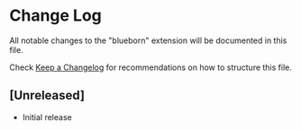 # Change Log

All notable changes to the "blueborn" extension will be documented in this file.

Check [Keep a Changelog](http://keepachangelog.com/) for recommendations on how to structure this file.

## [Unreleased]

- Initial release
